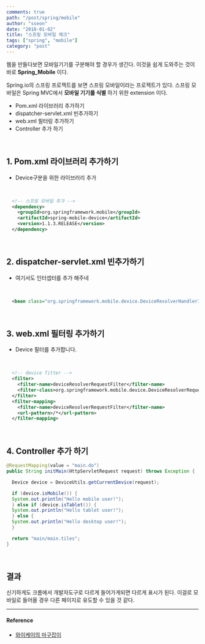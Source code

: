 ```yaml
---
comments: true
path: "/post/spring/mobile"
author: "sseon"
date: "2018-01-02"
title: "스프링 모바일 체크"
tags: ["spring", "mobile"]
category: "post"
---
```


웹을 만들다보면 모바일기기를 구분해야 할 경우가 생긴다. 이것을 쉽게 도와주는 것이 바로 **Spring_Mobile** 이다.
<br/>

Spring.io의 스프링 프로젝트를 보면 스프링 모바일이라는 프로젝트가 있다. 스프링 모바일은 Spring MVC에서 **모바일 기기를 식별** 하기 위한 extension 이다.
<br/>

- Pom.xml 라이브러리 추가하기
- dispatcher-servlet.xml 빈추가하기
- web.xml 필터링 추가하기
- Controller 추가 하기

<br/>

## 1. Pom.xml 라이브러리 추가하기

- Device구분을 위한 라이브러리 추가

<br/>

```xml
  <!-- 스프링 모바일 추가 -->
  <dependency>
    <groupId>org.springframework.mobile</groupId>
    <artifactId>spring-mobile-device</artifactId>
    <version>1.1.3.RELEASE</version>
  </dependency>
```

<br/>

## 2. dispatcher-servlet.xml 빈추가하기

- 여기서도 인터셉터를 추가 해주네

<br/>

```xml
  <bean class="org.springframework.mobile.device.DeviceResolverHandlerInterceptor" />
```

<br/>

## 3. web.xml 필터링 추가하기

- Device 필터를 추가합니다.

<br/>

```xml
  <!-- device fitter -->
  <filter>
    <filter-name>deviceResolverRequestFilter</filter-name>
    <filter-class>org.springframework.mobile.device.DeviceResolverRequestFilter</filter-class>
  </filter>
  <filter-mapping>
    <filter-name>deviceResolverRequestFilter</filter-name>
    <url-pattern>/*</url-pattern>
  </filter-mapping>
```

<br/>

## 4. Controller 추가 하기

```java
@RequestMapping(value = "main.do")
public String initMain(HttpServletRequest request) throws Exception {

  Device device = DeviceUtils.getCurrentDevice(request);

  if (device.isMobile()) {
  System.out.println("Hello mobile user!");
  } else if (device.isTablet()) {
  System.out.println("Hello tablet user!");
  } else {
  System.out.println("Hello desktop user!");
  }

  return "main/main.tiles";
}
```

<br/>

## 결과

신기하게도 크롬에서 개발자도구로 다르게 들어가게되면 다르게 표시가 된다. 이걸로 모바일로 들어올 경우 다른 페이지로 유도할 수 있을 것 같다.
<br/>

---

#### Reference

- [와이케이의 마구잡이](http://yookeun.github.io/java/2014/09/26/spring-device/)
